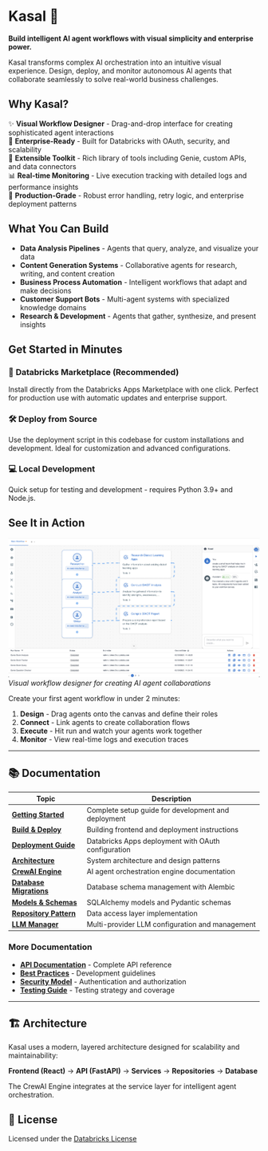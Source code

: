 # Kasal 🤖

**Build intelligent AI agent workflows with visual simplicity and enterprise power.**

Kasal transforms complex AI orchestration into an intuitive visual experience. Design, deploy, and monitor autonomous AI agents that collaborate seamlessly to solve real-world business challenges.

## Why Kasal?

✨ **Visual Workflow Designer** - Drag-and-drop interface for creating sophisticated agent interactions  
🚀 **Enterprise-Ready** - Built for Databricks with OAuth, security, and scalability  
🔧 **Extensible Toolkit** - Rich library of tools including Genie, custom APIs, and data connectors  
📊 **Real-time Monitoring** - Live execution tracking with detailed logs and performance insights  
🎯 **Production-Grade** - Robust error handling, retry logic, and enterprise deployment patterns

## What You Can Build

- **Data Analysis Pipelines** - Agents that query, analyze, and visualize your data
- **Content Generation Systems** - Collaborative agents for research, writing, and content creation  
- **Business Process Automation** - Intelligent workflows that adapt and make decisions
- **Customer Support Bots** - Multi-agent systems with specialized knowledge domains
- **Research & Development** - Agents that gather, synthesize, and present insights

## Get Started in Minutes

### 🏪 **Databricks Marketplace** (Recommended)
Install directly from the Databricks Apps Marketplace with one click. Perfect for production use with automatic updates and enterprise support.

### 🛠️ **Deploy from Source**
Use the deployment script in this codebase for custom installations and development. Ideal for customization and advanced configurations.

### 💻 **Local Development**
Quick setup for testing and development - requires Python 3.9+ and Node.js.

## See It in Action

![Kasal UI Screenshot](src/docs/images/kasal-ui-screenshot.png)
*Visual workflow designer for creating AI agent collaborations*

Create your first agent workflow in under 2 minutes:
1. **Design** - Drag agents onto the canvas and define their roles
2. **Connect** - Link agents to create collaboration flows  
3. **Execute** - Hit run and watch your agents work together
4. **Monitor** - View real-time logs and execution traces

---

## 📚 Documentation

| Topic | Description |
|-------|-------------|
| **[Getting Started](src/docs/GETTING_STARTED.md)** | Complete setup guide for development and deployment |
| **[Build & Deploy](src/docs/BUILD.md)** | Building frontend and deployment instructions |
| **[Deployment Guide](src/docs/DEPLOYMENT_GUIDE.md)** | Databricks Apps deployment with OAuth configuration |
| **[Architecture](src/docs/ARCHITECTURE.md)** | System architecture and design patterns |
| **[CrewAI Engine](src/docs/CREWAI_ENGINE.md)** | AI agent orchestration engine documentation |
| **[Database Migrations](src/docs/DATABASE_MIGRATIONS.md)** | Database schema management with Alembic |
| **[Models & Schemas](src/docs/MODELS.md)** | SQLAlchemy models and Pydantic schemas |
| **[Repository Pattern](src/docs/REPOSITORY_PATTERN.md)** | Data access layer implementation |
| **[LLM Manager](src/docs/LLM_MANAGER.md)** | Multi-provider LLM configuration and management |

### More Documentation
- **[API Documentation](src/docs/)** - Complete API reference
- **[Best Practices](src/docs/BEST_PRACTICES.md)** - Development guidelines
- **[Security Model](src/docs/SECURITY_MODEL.md)** - Authentication and authorization
- **[Testing Guide](src/backend/tests/README.md)** - Testing strategy and coverage

---

## 🏗️ Architecture

Kasal uses a modern, layered architecture designed for scalability and maintainability:

**Frontend (React)** → **API (FastAPI)** → **Services** → **Repositories** → **Database**

The CrewAI Engine integrates at the service layer for intelligent agent orchestration.

## 📄 License

Licensed under the [Databricks License](src/LICENSE)